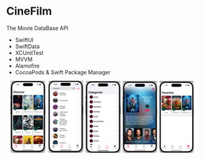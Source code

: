 # CineFilm

The Movie DataBase API

* SwiftUI 
* SwiftData
* XCUnitTest
* MVVM
* Alamofire
* CocoaPods & Swift Package Manager

![](AppScreens.png)
